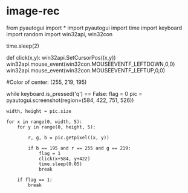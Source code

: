 # image-rec
from pyautogui import *
import pyautogui
import time
import keyboard
import random
import win32api, win32con

time.sleep(2)

def click(x,y):
    win32api.SetCursorPos((x,y))
    win32api.mouse_event(win32con.MOUSEEVENTF_LEFTDOWN,0,0)
    win32api.mouse_event(win32con.MOUSEEVENTF_LEFTUP,0,0)

#Color of center: (255, 219, 195)

while keyboard.is_pressed('q') == False:
    flag = 0
    pic = pyautogui.screenshot(region=(584, 422, 751, 526))

    width, height = pic.size

    for x in range(0, width, 5):
        for y in range(0, height, 5):

            r, g, b = pic.getpixel((x, y))

            if b == 195 and r == 255 and g == 219:
                flag = 1
                click(x+584, y+422)
                time.sleep(0.05)
                break

        if flag == 1:
            break
